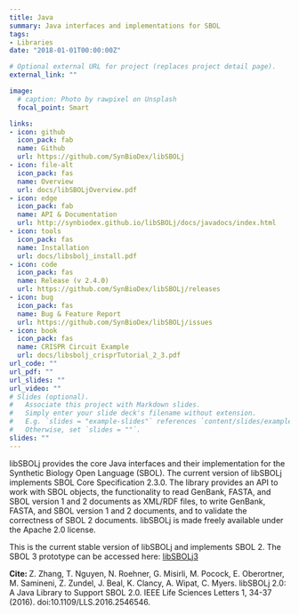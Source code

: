```yaml
---
title: Java
summary: Java interfaces and implementations for SBOL
tags:
- Libraries
date: "2018-01-01T00:00:00Z"

# Optional external URL for project (replaces project detail page).
external_link: ""

image:
  # caption: Photo by rawpixel on Unsplash
  focal_point: Smart

links:
- icon: github
  icon_pack: fab
  name: Github
  url: https://github.com/SynBioDex/libSBOLj
- icon: file-alt
  icon_pack: fas
  name: Overview
  url: docs/libSBOLjOverview.pdf
- icon: edge
  icon_pack: fab
  name: API & Documentation
  url: http://synbiodex.github.io/libSBOLj/docs/javadocs/index.html
- icon: tools
  icon_pack: fas
  name: Installation
  url: docs/libsbolj_install.pdf
- icon: code
  icon_pack: fas
  name: Release (v 2.4.0)
  url: https://github.com/SynBioDex/libSBOLj/releases
- icon: bug
  icon_pack: fas
  name: Bug & Feature Report
  url: https://github.com/SynBioDex/libSBOLj/issues
- icon: book
  icon_pack: fas
  name: CRISPR Circuit Example
  url: docs/libsbolj_crisprTutorial_2_3.pdf
url_code: ""
url_pdf: ""
url_slides: ""
url_video: ""
# Slides (optional).
#   Associate this project with Markdown slides.
#   Simply enter your slide deck's filename without extension.
#   E.g. `slides = "example-slides"` references `content/slides/example-slides.md`.
#   Otherwise, set `slides = ""`.
slides: ""
---
```


libSBOLj provides the core Java interfaces and their implementation for the Synthetic Biology Open Language (SBOL). The current version of libSBOLj implements SBOL Core Specification 2.3.0. The library provides an API to work with SBOL objects, the functionality to read GenBank, FASTA, and SBOL version 1 and 2 documents as XML/RDF files, to write GenBank, FASTA, and SBOL version 1 and 2 documents, and to validate the correctness of SBOL 2 documents. libSBOLj is made freely available under the Apache 2.0 license.

This is the current stable version of libSBOLj and implements SBOL 2. 
The SBOL 3 prototype can be accessed here: <a href="https://goksel.github.io/libSBOLj3/" target="_blank">libSBOLj3</a>

<b>Cite: </b> Z. Zhang, T. Nguyen, N. Roehner, G. Misirli, M. Pocock, E. Oberortner, M. Samineni, Z. Zundel, J. Beal, K. Clancy, A. Wipat, C. Myers. libSBOLj 2.0: A Java Library to Support SBOL 2.0. IEEE Life Sciences Letters 1, 34-37 (2016). doi:10.1109/LLS.2016.2546546.
